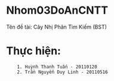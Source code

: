 # Nhom03DoAnCNTT
Tên đề tài: Cây Nhị Phân Tìm Kiếm (BST)
# Thực hiện:
        1. Huỳnh Thanh Tuấn - 20110120
        2. Trần Nguyễn Duy Linh - 20110516
